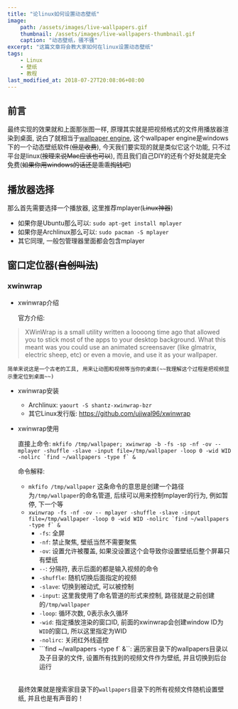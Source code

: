 ```yaml
---
title: "论linux如何设置动态壁纸"
image:
    path: /assets/images/live-wallpapers.gif
    thumbnail: /assets/images/live-wallpapers-thumbnail.gif
    caption: "动态壁纸，骚不骚"
excerpt: "这篇文章将会教大家如何在linux设置动态壁纸"
tags:
    - Linux
    - 壁纸
    - 教程
last_modified_at: 2018-07-27T20:08:06+08:00
---
```


## 前言
最终实现的效果就和上面那张图一样, 原理其实就是把视频格式的文件用播放器渲染到桌面, 说白了就相当于[wallpaper engine](https://store.steampowered.com/app/431960/Wallpaper_Engine/), 这个wallpaper engine是windows下的一个动态壁纸软件(~~但是收费~~), 今天我们要实现的就是类似它这个功能, 只不过平台是linux(~~按理来说Mac应该也可以~~), 而且我们自己DIY的还有个好处就是完全免费(~~如果你用windows的话还是乖乖掏钱吧~~)

## 播放器选择
那么首先需要选择一个播放器, 这里推荐mplayer(~~Linux神器~~)

* 如果你是Ubuntu那么可以: `sudo apt-get install mplayer`
* 如果你是Archlinux那么可以: `sudo pacman -S mplayer`
* 其它同理, 一般包管理器里面都会包含mplayer

## 窗口定位器(~~自创叫法~~)
### xwinwrap
* xwinwrap介绍

    官方介绍:
>XWinWrap is a small utility written a loooong time ago that allowed you to stick most of the apps to your desktop background. What this meant was you could use an animated screensaver (like glmatrix, electric sheep, etc) or even a movie, and use it as your wallpaper.

    简单来说这是一个古老的工具, 用来让动图和视频等当你的桌面(~~我理解这个过程是把视频显示重定位到桌面~~)

* xwinwrap安装
    * Archlinux: `yaourt -S shantz-xwinwrap-bzr`
    * 其它Linux发行版: https://github.com/ujjwal96/xwinwrap


* xwinwrap使用

    直接上命令: ``mkfifo /tmp/wallpaper; xwinwrap -b -fs -sp -nf -ov -- mplayer -shuffle -slave -input file=/tmp/wallpaper -loop 0 -wid WID -nolirc `find ~/wallpapers -type f` &``

    命令解释:
    * `mkfifo /tmp/wallpaper`
        这条命令的意思是创建一个路径为`/tmp/wallpaper`的命名管道, 后续可以用来控制mplayer的行为, 例如暂停, 下一个等
    * ``xwinwrap -fs -nf -ov -- mplayer -shuffle -slave -input file=/tmp/wallpaper -loop 0 -wid WID -nolirc `find ~/wallpapers -type f` &``
        * `-fs`: 全屏
        * `-nf`: 禁止聚焦, 壁纸当然不需要聚焦
        * `-ov`: 设置允许被覆盖, 如果没设置这个会导致你设置壁纸后整个屏幕只有壁纸
        * `--`: 分隔符, 表示后面的都是输入视频的命令
        * `-shuffle`: 随机切换后面指定的视频
        * `-slave`: 切换到被动式, 可以被控制
        * `-input`: 这里我使用了命名管道的形式来控制, 路径就是之前创建的`/tmp/wallpaper`
        * `-loop`: 循环次数, 0表示永久循环
        * `-wid`: 指定播放渲染的窗口ID, 前面的xwinwrap会创建window ID为`WID`的窗口, 所以这里指定为WID
        * `-nolirc`: 关闭红外线遥控
        * ```find ~/wallpapers -type f` &``: 遍历家目录下的wallpapers目录以及子目录的文件, 设置所有找到的视频文件作为壁纸, 并且切换到后台运行

    <br />最终效果就是搜索家目录下的`wallpapers`目录下的所有视频文件随机设置壁纸, 并且也是有声音的！







